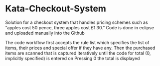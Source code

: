 # Kata-Checkout-System
Solution for a checkout system that handles pricing schemes such as “apples cost 50 pence, three apples cost £1.30.”
Code is done in eclipse and uploaded manually into the Github

The code workflow first accepts the rule list which specifies the list of items, their prices and special offer if they have any. 
Then the purchased items are scanned that is captured iteratively until the code for total (0, implicitly specified) is entered
on Pressing 0 the total is displayed
